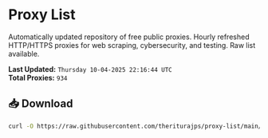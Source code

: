 # Proxy List

Automatically updated repository of free public proxies. Hourly refreshed HTTP/HTTPS proxies for web scraping, cybersecurity, and testing. Raw list available.

**Last Updated:** `Thursday 10-04-2025 22:16:44 UTC`  
**Total Proxies:** `934`

## 📥 Download
```bash
curl -O https://raw.githubusercontent.com/theriturajps/proxy-list/main/proxies.txt
